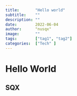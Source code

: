 ```yaml
---
title:       "Hello world"
subtitle:    ""
description: ""
date:        2022-06-04
author:      "nusqx"
image:       ""
tags:        ["tag1", "tag2"]
categories:  ["Tech" ]
---
```


# Hello World
## SQX